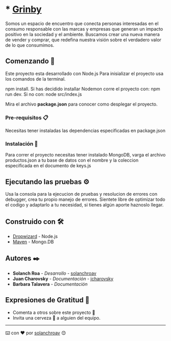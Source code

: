 # * [Grinby](http://www.grinbymarket.com/) 

Somos un espacio de encuentro que conecta personas interesadas en el consumo responsable con las marcas y empresas que generan un impacto positivo en la sociedad y el ambiente. Buscamos crear una nueva manera de vender y comprar, que redefina nuestra visión sobre el verdadero valor de lo que consumimos.



## Comenzando 🚀

Este proyecto esta desarrollado con Node.js
Para inisializar el proyecto usa los comandos de la terminal.

npm install.
Si has decidido installar Nodemon corre el proyecto con:
npm run dev.
Si no con:
node src/index.js

Mira el archivo **package.json** para conocer como desplegar el proyecto.


### Pre-requisitos 📋

Necesitas tener instaladas las dependencias especificadas en package.json

### Instalación 🔧

Para correr el proyecto necesitas tener instalado MongoDB, varga el archivo productos.json a tu base de datos con el nombre y la coleccion especificada en el documento de keys.js

## Ejecutando las pruebas ⚙️

Usa la consola para la ejecucion de pruebas y resolucion de errores con debugger, crea tu propio manejo de errores. Sientete libre de optimizar todo el codigo y adaptarlo a tu necesidad, si tienes algún aporte haznoslo llegar.



## Construido con 🛠️



* [Dropwizard](https://nodejs.org/es/) - Node.js
* [Maven](https://www.mongodb.com/) - Mongo.DB

<!-- 
## Contribuyendo 🖇️

Por favor lee el [CONTRIBUTING.md](https://gist.github.com/villanuevand/xxxxxx) para detalles de nuestro código de conducta, y el proceso para enviarnos pull requests. -->

<!-- ## Wiki 📖

Puedes encontrar mucho más de cómo utilizar este proyecto en nuestra [Wiki](https://github.com/tu/proyecto/wiki) -->


## Autores ✒️



* **Solanch Roa** - *Desarrollo* - [solanchroav](https://github.com/solanchroav)
* **Juan Charovsky** - *Documentación* - [jcharovsky](https://github.com/jcharovsky)
* **Barbara Talavera** - *Documentación* 

<!-- 
## Licencia 📄

Este proyecto está bajo la Licencia (Tu Licencia) - mira el archivo [LICENSE.md](LICENSE.md) para detalles -->

## Expresiones de Gratitud 🎁

* Comenta a otros sobre este proyecto 📢
* Invita una cerveza 🍺 a alguien del equipo. 




---
⌨️ con ❤️ por [solanchroav](https://github.com/solanchroav) 😊
